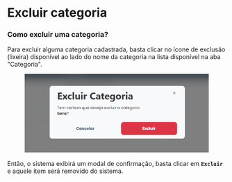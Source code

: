 # Excluir categoria

### Como excluir uma categoria?

Para excluir alguma categoria cadastrada, basta clicar no ícone de exclusão (lixeira) disponível ao lado do nome da categoria na lista disponível na aba "Categoria".

<figure><img src="../../../../.gitbook/assets/del-cat.png" alt=""><figcaption></figcaption></figure>

Então, o sistema exibirá um modal de confirmação, basta clicar em **`Excluir`** e aquele item será removido do sistema.
